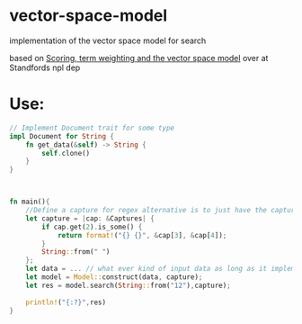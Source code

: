 # vector-space-model
implementation of the vector space model for search  

based on [Scoring, term weighting and the vector space model](https://nlp.stanford.edu/IR-book/html/htmledition/scoring-term-weighting-and-the-vector-space-model-1.html) over at Standfords npl dep

# Use: 
```Rust
// Implement Document trait for some type 
impl Document for String {
    fn get_data(&self) -> String {
        self.clone()
    }
}



fn main(){
    //Define a capture for regex alternative is to just have the capture return a empty string 
    let capture = |cap: &Captures| {
        if cap.get(2).is_some() {
            return format!("{} {}", &cap[3], &cap[4]);
        }
        String::from(" ")
    };
    let data = ... // what ever kind of input data as long as it implements Document
    let model = Model::construct(data, capture);
    let res = model.search(String::from("12"),capture);
    
    println!("{:?}",res)
}

```
